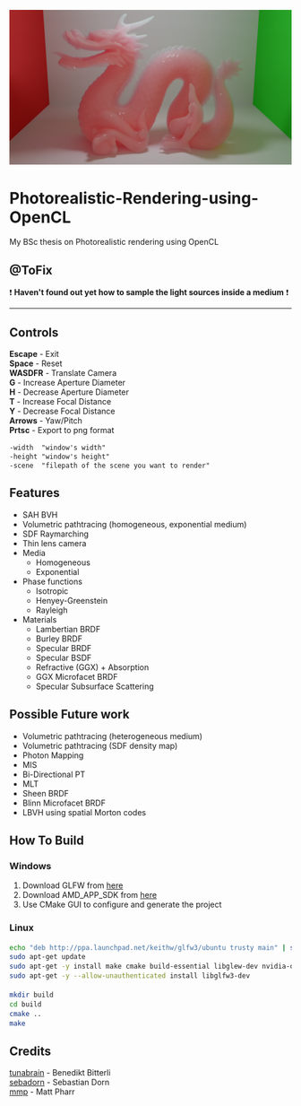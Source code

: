 ![header](header.png)
# Photorealistic-Rendering-using-OpenCL
My BSc thesis on Photorealistic rendering using OpenCL

## @ToFix
:exclamation: **Haven't found out yet how to sample the light sources inside a medium** :exclamation:
___
## Controls
__Escape__ - Exit\
__Space__ - Reset\
__WASDFR__ - Translate Camera\
__G__ - Increase Aperture Diameter\
__H__ - Decrease Aperture Diameter\
__T__ - Increase Focal Distance\
__Y__ - Decrease Focal Distance\
__Arrows__ - Yaw/Pitch\
__Prtsc__ - Export to png format
```
-width  "window's width"
-height "window's height"
-scene  "filepath of the scene you want to render"
```

## Features
- SAH BVH
- Volumetric pathtracing (homogeneous, exponential medium)
- SDF Raymarching
- Thin lens camera
- Media
  - Homogeneous
  - Exponential
- Phase functions
  - Isotropic
  - Henyey-Greenstein
  - Rayleigh
- Materials
  - Lambertian BRDF
  - Burley BRDF
  - Specular BRDF
  - Specular BSDF
  - Refractive (GGX) + Absorption
  - GGX Microfacet BRDF
  - Specular Subsurface Scattering

## Possible Future work
- Volumetric pathtracing (heterogeneous medium)
- Volumetric pathtracing (SDF density map)
- Photon Mapping
- MIS
- Bi-Directional PT
- MLT
- Sheen BRDF
- Blinn Microfacet BRDF
- LBVH using spatial Morton codes

## How To Build

### Windows
1. Download GLFW from [here](http://www.glfw.org/download.html)
2. Download AMD_APP_SDK from [here](https://developer.amd.com/amd-accelerated-parallel-processing-app-sdk/)
3. Use CMake GUI to configure and generate the project

### Linux
```bash
echo "deb http://ppa.launchpad.net/keithw/glfw3/ubuntu trusty main" | sudo tee -a /etc/apt/sources.list
sudo apt-get update
sudo apt-get -y install make cmake build-essential libglew-dev nvidia-opencl-dev
sudo apt-get -y --allow-unauthenticated install libglfw3-dev

mkdir build
cd build
cmake ..
make
```

## Credits
[tunabrain](https://twitter.com/tunabrain) - Benedikt Bitterli\
[sebadorn](https://sebadorn.de/) - Sebastian Dorn\
[mmp](http://pharr.org/matt/) - Matt Pharr

